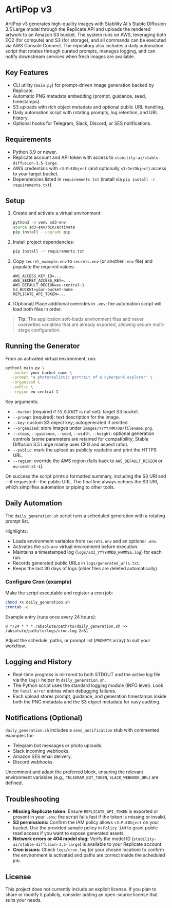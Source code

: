 # ArtiPop v3

ArtiPop v3 generates high-quality images with Stability AI's Stable Diffusion 3.5 Large model through the Replicate API and uploads the rendered artwork to an Amazon S3 bucket. The system runs on AWS, leveraging both EC2 (for compute) and S3 (for storage), and all commands can be executed via AWS Console Connect. The repository also includes a daily automation script that rotates through curated prompts, manages logging, and can notify downstream services when fresh images are available.

## Key Features
- CLI utility (`main.py`) for prompt-driven image generation backed by Replicate.
- Automatic PNG metadata embedding (prompt, guidance, seed, timestamps).
- S3 uploads with rich object metadata and optional public URL handling.
- Daily automation script with rotating prompts, log retention, and URL history.
- Optional hooks for Telegram, Slack, Discord, or SES notifications.

## Requirements
- Python 3.9 or newer.
- Replicate account and API token with access to `stability-ai/stable-diffusion-3.5-large`.
- AWS credentials with `s3:PutObject` (and optionally `s3:GetObject`) access to your target bucket.
- Dependencies listed in `requirements.txt` (install via `pip install -r requirements.txt`).

## Setup
1. Create and activate a virtual environment:
   ```bash
   python3 -m venv sd3-env
   source sd3-env/bin/activate
   pip install --upgrade pip
   ```
2. Install project dependencies:
   ```bash
   pip install -r requirements.txt
   ```
3. Copy `secret_example.env` to `secrets.env` (or another `.env` file) and populate the required values:
   ```env
   AWS_ACCESS_KEY_ID=...
   AWS_SECRET_ACCESS_KEY=...
   AWS_DEFAULT_REGION=eu-central-1
   S3_BUCKET=your-bucket-name
   REPLICATE_API_TOKEN=...
   ```
4. (Optional) Place additional overrides in `.env`; the automation script will load both files in order.

> **Tip:** The application soft-loads environment files and never overwrites variables that are already exported, allowing secure multi-stage configuration.

## Running the Generator
From an activated virtual environment, run:
```bash
python3 main.py \
  --bucket your-bucket-name \
  --prompt "a photorealistic portrait of a cyberpunk explorer" \
  --organized \
  --public \
  --region eu-central-1
```

Key arguments:
- `--bucket` (required if `S3_BUCKET` is not set): target S3 bucket.
- `--prompt` (required): text description for the image.
- `--key`: custom S3 object key; autogenerated if omitted.
- `--organized`: store images under `images/YYYY/MM/DD/filename.png`.
- `--steps`, `--guidance`, `--seed`, `--width`, `--height`: optional generation controls (some parameters are retained for compatibility; Stable Diffusion 3.5 Large mainly uses CFG and aspect ratio).
- `--public`: mark the upload as publicly readable and print the HTTPS URL.
- `--region`: override the AWS region (falls back to `AWS_DEFAULT_REGION` or `eu-central-1`).

On success the script prints a formatted summary, including the S3 URI and—if requested—the public URL. The final line always echoes the S3 URI, which simplifies automation or piping to other tools.

## Daily Automation
The `daily_generation.sh` script runs a scheduled generation with a rotating prompt list.

Highlights:
- Loads environment variables from `secrets.env` and an optional `.env`.
- Activates the `sd3-env` virtual environment before execution.
- Maintains a timestamped log (`logs/sd3_YYYYMMDD_HHMMSS.log`) for each run.
- Records generated public URLs in `logs/generated_urls.txt`.
- Keeps the last 30 days of logs (older files are deleted automatically).

### Configure Cron (example)
Make the script executable and register a cron job:
```bash
chmod +x daily_generation.sh
crontab -e
```
Example entry (runs once every 24 hours):
```
0 */24 * * * /absolute/path/to/daily_generation.sh >> /absolute/path/to/logs/cron.log 2>&1
```
Adjust the schedule, paths, or prompt list (`PROMPTS` array) to suit your workflow.

## Logging and History
- Real-time progress is mirrored to both STDOUT and the active log file via the `log()` helper in `daily_generation.sh`.
- The Python script uses the standard logging module (INFO level). Look for `Fatal error` entries when debugging failures.
- Each upload stores prompt, guidance, and generation timestamps inside both the PNG metadata and the S3 object metadata for easy auditing.

## Notifications (Optional)
`daily_generation.sh` includes a `send_notification` stub with commented examples for:
- Telegram bot messages or photo uploads.
- Slack incoming webhooks.
- Amazon SES email delivery.
- Discord webhooks.

Uncomment and adapt the preferred block, ensuring the relevant environment variables (e.g., `TELEGRAM_BOT_TOKEN`, `SLACK_WEBHOOK_URL`) are defined.

## Troubleshooting
- **Missing Replicate token:** Ensure `REPLICATE_API_TOKEN` is exported or present in your `.env`; the script fails fast if the token is missing or invalid.
- **S3 permissions:** Confirm the IAM policy allows `s3:PutObject` on your bucket. Use the provided sample policy in `Policy IAM` to grant public read access if you want to expose generated assets.
- **Network errors or 404 model slug:** Verify the model ID (`stability-ai/stable-diffusion-3.5-large`) is available to your Replicate account.
- **Cron issues:** Check `logs/cron.log` (or your chosen location) to confirm the environment is activated and paths are correct inside the scheduled job.

## License
This project does not currently include an explicit license. If you plan to share or modify it publicly, consider adding an open-source license that suits your needs.
